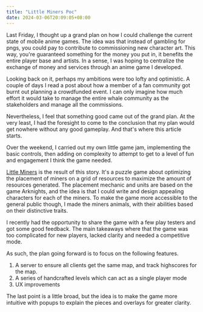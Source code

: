```yaml
---
title: "Little Miners Poc"
date: 2024-03-06T20:09:05+08:00
---
```


Last Friday, I thought up a grand plan on how I could challenge the current state of mobile anime games. 
The idea was that instead of gambling for pngs, you could pay to contribute to commissioning new character art. 
This way, you're guaranteed something for the money you put in, it benefits the entire player base and artists.
In a sense, I was hoping to centralize the exchange of money and services through an anime game I developed.

Looking back on it, perhaps my ambitions were too lofty and optimistic.
A couple of days I read a post about how a member of a fan community got burnt out planning a crowdfunded event.
I can only imagine how much effort it would take to manage the entire whale community as the stakeholders and manage all the commissions.

Nevertheless, I feel that something good came out of the grand plan.
At the very least, I had the foresight to come to the conclusion that my plan would get nowhere without any good gameplay.
And that's where this article starts.

Over the weekend, I carried out my own little game jam, implementing the basic controls, then adding on complexity to attempt to get to a level of fun and engagement I think the game needed.

[Little Miners](https://little-miners.netlify.app/) is the result of this story.
It's a puzzle game about optimizing the placement of miners on a grid of resources to maximize the amount of resources generated.
The placement mechanic and units are based on the game Arknights, and the idea is that I could write and design appealing characters for each of the miners.
To make the game more accessible to the general public though, I made the miners animals, with their abilities based on their distinctive traits.

I recently had the opportunity to share the game with a few play testers and got some good feedback.
The main takeaways where that the game was too complicated for new players, lacked clarity and needed a competitive mode.

As such, the plan going forward is to focus on the following features.

1) A server to ensure all clients get the same map, and track highscores for the map.
2) A series of handcrafted levels which can act as a single player mode 
3) UX improvements

The last point is a little broad, but the idea is to make the game more intuitive with popups to explain the pieces and overlays for greater clarity.
